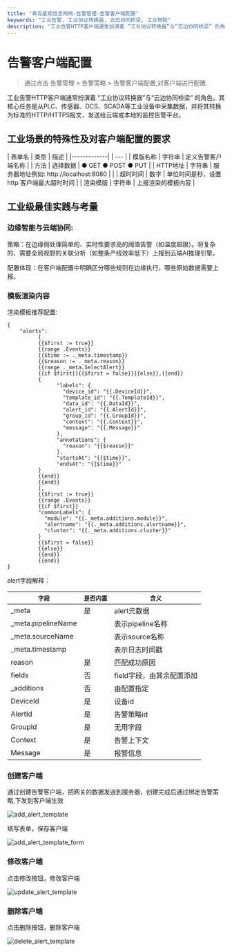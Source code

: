 ```yaml
---
title: "青岛星观信息网络-告警管理-告警客户端配置"
keywords: "工业告警, 工业协议转换器, 云边协同桥梁, 工业物联"
description: "工业告警HTTP客户端通常扮演着 “工业协议转换器”与“云边协同桥梁” 的角色。其核心任务是从PLC、传感器、DCS、SCADA等工业设备中采集数据，并将其转换为标准的HTTP/HTTPS报文，发送给云端或本地的监控告警平台。"
---
```


# 告警客户端配置

 > 通过点击 告警管理 > 告警策略 > 告警客户端配置,对客户端进行配置.

工业告警HTTP客户端通常扮演着 “工业协议转换器”与“云边协同桥梁” 的角色。其核心任务是从PLC、传感器、DCS、SCADA等工业设备中采集数据，并将其转换为标准的HTTP/HTTPS报文，发送给云端或本地的监控告警平台。

## 工业场景的特殊性及对客户端配置的要求



| 表单名         | 类型 | 描述 |
|-------------|  | --- |
| 模版名称       | 字符串	| 定义告警客户端名称 |
| 方法       |	选择数据 |	● GET ● POST ● PUT |
| HTTP地址      |	字符串 |	服务器地址例如: http://localhost:8080 |                                                                                             |
| 超时时间 |	数字 |	单位时间是秒，设置http 客户端最大超时时间 |
| 渲染模版 |	字符串 |	上报渲染的模板内容 |

## 工业级最佳实践与考量

### 边缘智能与云端协同: 

策略：在边缘侧处理简单的、实时性要求高的阈值告警（如温度超限）。将复杂的、需要全局视野的关联分析（如整条产线效率低下）上报到云端AI推理引擎。

配置体现：在客户端配置中明确区分哪些规则在边缘执行，哪些原始数据需要上报。




### 模板渲染内容


渲染模板推荐配置:

```text
{
    "alerts":
          [
          {{$first := true}}
          {{range .Events}}
          {{$time := ._meta.timestamp}}
          {{$reason := ._meta.reason}}
          {{range ._meta.SelectAlert}}
          {{if $first}}{{$first = false}}{{else}},{{end}}
          {
                "labels": {
                  "device_id": "{{.DeviceId}}",
                  "template_id": "{{.TemplateId}}",
                  "data_id": "{{.DataId}}",
                  "alert_id": "{{.AlertId}}",
                  "group_id": "{{.GroupId}}",
                  "context": "{{.Context}}",
                  "message": "{{.Message}}"
                },
                "annotations": {
                  "reason": "{{$reason}}"
                },
                "startsAt": "{{$time}}",
                "endsAt": "{{$time}}"
          }
          {{end}}
          {{end}}
          ],
          {{$first := true}}
          {{range .Events}}
          {{if $first}}
          "commonLabels": {
            "module": "{{._meta.additions.module}}",
            "alertname": "{{._meta.additions.alertname}}",
            "cluster": "{{._meta.additions.cluster}}"
          }
          {{$first = false}}
          {{else}}
          {{end}}
          {{end}}
}
```

alert字段解释：

| `字段`              | `是否内置` | `含义`                  |
|-------------------|--------|-----------------------|
| _meta             | 是      | alert元数据              |
| _meta.pipelineName |       | 表示pipeline名称              |
| _meta.sourceName  |       | 表示source名称              |
| _meta.timestamp   |       | 表示日志时间戳              |
| reason            | 是      | 匹配成功原因                |
| fields            | 否      | field字段，由其余配置添加       |
| _additions        | 否      | 由配置指定                 |
| DeviceId         | 是      | 设备id                 |
| AlertId         | 是      | 告警策略id                 |
| GroupId         | 是      | 无用字段                 |
| Context         | 是      | 告警上下文                 |
| Message         | 是      | 报警信息                 |

### 创建客户端

通过创建告警客户端，把网关的数据发送到服务器，创建完成后通过绑定告警策略,下发到客户端生效

![add_alert_template](/docs-assets/img/alert/add_alert_template.png)

填写表单，保存客户端


![add_alert_template_form](/docs-assets/img/alert/add_alert_template_form.png)

### 修改客户端

点击修改按钮，修改客户端

![update_alert_template](/docs-assets/img/alert/update_alert_template.png)

### 删除客户端

点击删除按钮，删除客户端

![delete_alert_template](/docs-assets/img/alert/delete_alert_template.png)
